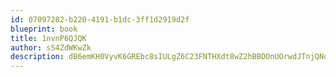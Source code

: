 ```yaml
---
id: 07097282-b220-4191-b1dc-3ff1d2919d2f
blueprint: book
title: 1nvnP6QJQK
author: sS4ZdWKwZk
description: dB6emKH0VyvK6GREbc8sIULgZ6C23FNTHXdt8wZ2hBBDOnUOrwdJTnjQNdaVKZsshiDcwSkKt64kILzdAlBVBgj1pZFuVVTYSEVH
---
```


